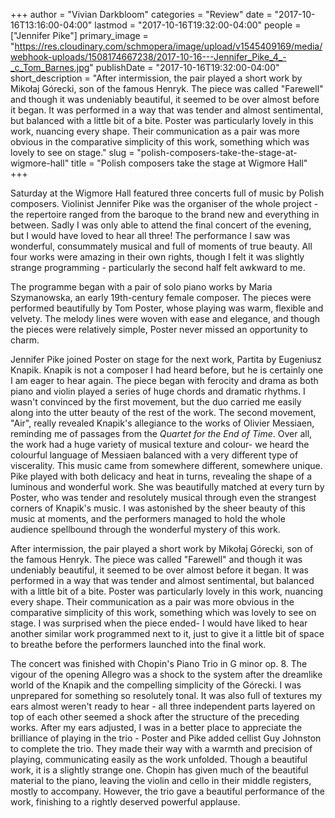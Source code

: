 +++
author = "Vivian Darkbloom"
categories = "Review"
date = "2017-10-16T13:16:00-04:00"
lastmod = "2017-10-16T19:32:00-04:00"
people = ["Jennifer Pike"]
primary_image = "https://res.cloudinary.com/schmopera/image/upload/v1545409169/media/webhook-uploads/1508174667238/2017-10-16---Jennifer_Pike_4_-_c_Tom_Barnes.jpg"
publishDate = "2017-10-16T19:32:00-04:00"
short_description = "After intermission, the pair played a short work by Mikołaj Górecki, son of the famous Henryk. The piece was called &quot;Farewell&quot; and though it was undeniably beautiful, it seemed to be over almost before it began. It was performed in a way that was tender and almost sentimental, but balanced with a little bit of a bite. Poster was particularly lovely in this work, nuancing every shape. Their communication as a pair was more obvious in the comparative simplicity of this work, something which was lovely to see on stage."
slug = "polish-composers-take-the-stage-at-wigmore-hall"
title = "Polish composers take the stage at Wigmore Hall"
+++

Saturday at the Wigmore Hall featured three concerts full of music by Polish composers. Violinist Jennifer Pike was the organiser of the whole project - the repertoire ranged from the baroque to the brand new and everything in between. Sadly I was only able to attend the final concert of the evening, but I would have loved to hear all three! The performance I saw was wonderful, consummately musical and full of moments of true beauty. All four works were amazing in their own rights, though I felt it was slightly strange programming - particularly the second half felt awkward to me. 

The programme began with a pair of solo piano works by Maria Szymanowska, an early 19th-century female composer. The pieces were performed beautifully by Tom Poster, whose playing was warm, flexible and velvety. The melody lines were woven with ease and elegance, and though the pieces were relatively simple, Poster never missed an opportunity to charm.

Jennifer Pike joined Poster on stage for the next work, Partita by Eugeniusz Knapik. Knapik is not a composer I had heard before, but he is certainly one I am eager to hear again. The piece began with ferocity and drama as both piano and violin played a series of huge chords and dramatic rhythms. I wasn't convinced by the first movement, but the duo carried me easily along into the utter beauty of the rest of the work. The second movement, "Air", really revealed Knapik's allegiance to the works of Olivier Messiaen, reminding me of passages from the *Quartet for the End of Time*. Over all, the work had a huge variety of musical texture and colour- we heard the colourful language of Messiaen balanced with a very different type of viscerality. This music came from somewhere different, somewhere unique. Pike played with both delicacy and heat in turns, revealing the shape of a luminous and wonderful work. She was beautifully matched at every turn by Poster, who was tender and resolutely musical through even the strangest corners of Knapik's music. I was astonished by the sheer beauty of this music at moments, and the performers managed to hold the whole audience spellbound through the wonderful mystery of this work.

After intermission, the pair played a short work by Mikołaj Górecki, son of the famous Henryk. The piece was called "Farewell" and though it was undeniably beautiful, it seemed to be over almost before it began. It was performed in a way that was tender and almost sentimental, but balanced with a little bit of a bite. Poster was particularly lovely in this work, nuancing every shape. Their communication as a pair was more obvious in the comparative simplicity of this work, something which was lovely to see on stage. I was surprised when the piece ended- I would have liked to hear another similar work programmed next to it, just to give it a little bit of space to breathe before the performers launched into the final work.

The concert was finished with Chopin's Piano Trio in G minor op. 8. The vigour of the opening Allegro was a shock to the system after the dreamlike world of the Knapik and the compelling simplicity of the Górecki. I was unprepared for something so resolutely tonal. It was also full of textures my ears almost weren't ready to hear - all three independent parts layered on top of each other seemed a shock after the structure of the preceding works.  After my ears adjusted, I was in a better place to appreciate the brilliance of playing in the trio - Poster and Pike added cellist Guy Johnston to complete the trio. They made their way with a warmth and precision of playing, communicating easily as the work unfolded. Though a beautiful work, it is a slightly strange one. Chopin has given much of the beautiful material to the piano, leaving the violin and cello in their middle registers, mostly to accompany. However, the trio gave a beautiful performance of the work, finishing to a rightly deserved powerful applause.
